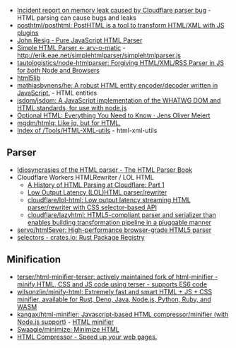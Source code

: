 - [Incident report on memory leak caused by Cloudflare parser bug](https://blog.cloudflare.com/incident-report-on-memory-leak-caused-by-cloudflare-parser-bug/) - HTML parsing can cause bugs and leaks
- [posthtml/posthtml: PostHTML is a tool to transform HTML/XML with JS plugins](https://github.com/posthtml/posthtml)
- [John Resig - Pure JavaScript HTML Parser](https://johnresig.com/blog/pure-javascript-html-parser/)
- [Simple HTML Parser ← arv-o-matic](http://erik.eae.net/archives/2004/11/20/12.18.31/) - http://erik.eae.net/simplehtmlparser/simplehtmlparser.js
- [tautologistics/node-htmlparser: Forgiving HTML/XML/RSS Parser in JS for *both* Node and Browsers](https://github.com/tautologistics/node-htmlparser)
- [html5lib](https://github.com/html5lib/)
- [mathiasbynens/he: A robust HTML entity encoder/decoder written in JavaScript.](https://github.com/mathiasbynens/he) - HTML entities
- [jsdom/jsdom: A JavaScript implementation of the WHATWG DOM and HTML standards, for use with node.js](https://github.com/jsdom/jsdom)
- [Optional HTML: Everything You Need to Know · Jens Oliver Meiert](https://meiert.com/en/blog/optional-html/)
- [mgdm/htmlq: Like jq, but for HTML.](https://github.com/mgdm/htmlq)
- [Index of /Tools/HTML-XML-utils](https://www.w3.org/Tools/HTML-XML-utils/) - html-xml-utils

## Parser

- [Idiosyncrasies of the HTML parser - The HTML Parser Book](https://htmlparser.info/)
- Cloudflare Workers HTMLRewriter / LOL HTML
    - [A History of HTML Parsing at Cloudflare: Part 1](https://blog.cloudflare.com/html-parsing-1/)
    - [Low Output Latency (LOL)HTML parser/rewriter](https://blog.cloudflare.com/html-parsing-2/)
    - [cloudflare/lol-html: Low output latency streaming HTML parser/rewriter with CSS selector-based API](https://github.com/cloudflare/lol-html)
    - [cloudflare/lazyhtml: HTML5-compliant parser and serializer than enables building transformation pipeline in a pluggable manner](https://github.com/cloudflare/lazyhtml)
- [servo/html5ever: High-performance browser-grade HTML5 parser](https://github.com/servo/html5ever)
- [selectors - crates.io: Rust Package Registry](https://crates.io/crates/selectors)

## Minification

- [terser/html-minifier-terser: actively maintained fork of html-minifier - minify HTML, CSS and JS code using terser - supports ES6 code](https://github.com/terser/html-minifier-terser)
- [wilsonzlin/minify-html: Extremely fast and smart HTML + JS + CSS minifier, available for Rust, Deno, Java, Node.js, Python, Ruby, and WASM](https://github.com/wilsonzlin/minify-html)
- [kangax/html-minifier: Javascript-based HTML compressor/minifier (with Node.js support)](https://github.com/kangax/html-minifier) - [HTML minifier](https://kangax.github.io/html-minifier/)
- [Swaagie/minimize: Minimize HTML](https://github.com/Swaagie/minimize)
- [HTML Compressor - Speed up your web pages.](https://htmlcompressor.com/)

